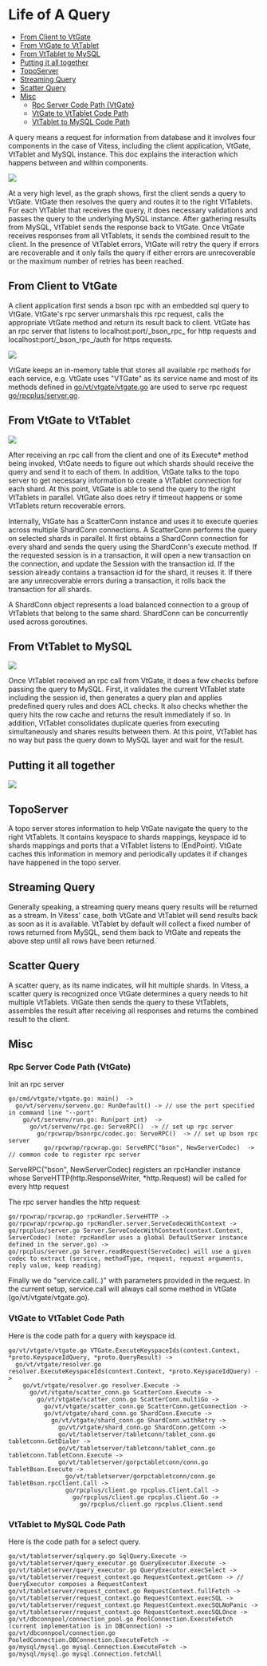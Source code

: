 Life of A Query
=====================

* [From Client to VtGate](#from-client-to-vtgate)
* [From VtGate to VtTablet](#from-vtgate-to-vttablet)
* [From VtTablet to MySQL](#from-vttablet-to-mysql)
* [Putting it all together](#putting-it-all-together)
* [TopoServer](#toposerver)
* [Streaming Query](#streaming-query)
* [Scatter Query](#scatter-query)
* [Misc](#misc)
    * [Rpc Server Code Path (VtGate)](#rpc-server-code-path-vtgate)
    * [VtGate to VtTablet Code Path](#vtgate-to-vttablet-code-path)
    * [VtTablet to MySQL Code Path](#vttablet-to-mysql-code-path)

A query means a request for information from database and it involves four components in the case of Vitess, including the client application, VtGate, VtTablet and MySQL instance. This doc explains the interaction which happens between and within components.

![](https://raw.githubusercontent.com/youtube/vitess/master/doc/life_of_a_query.png)

At a very high level, as the graph shows, first the client sends a query to VtGate. VtGate then resolves the query and routes it to the right VtTablets. For each VtTablet that receives the query, it does necessary validations and passes the query to the underlying MySQL instance. After gathering results from MySQL, VtTablet sends the response back to VtGate. Once VtGate receives responses from all VtTablets, it sends the combined result to the client. In the presence of VtTablet errors, VtGate will retry the query if errors are recoverable and it only fails the query if either errors are unrecoverable or the maximum number of retries has been reached.

## From Client to VtGate

A client application first sends a bson rpc with an embedded sql query to VtGate. VtGate's rpc server unmarshals this rpc request, calls the appropriate VtGate method and return its result back to client. VtGate has an rpc server that listens to localhost:port/\_bson\_rpc\_ for http requests and localhost:port/\_bson\_rpc\_/auth for https requests.

![](https://raw.githubusercontent.com/youtube/vitess/master/doc/life_of_a_query_client_to_vtgate.png)

VtGate keeps an in-memory table that stores all available rpc methods for each service, e.g. VtGate uses "VTGate" as its service name and most of its methods defined in [go/vt/vtgate/vtgate.go](../go/vt/vtgate/vtgate.go) are used to serve rpc request [go/rpcplus/server.go](../go/rpcplus/server.go).

## From VtGate to VtTablet

![](https://raw.githubusercontent.com/youtube/vitess/master/doc/life_of_a_query_vtgate_to_vttablet.png)

After receiving an rpc call from the client and one of its Execute* method being invoked, VtGate needs to figure out which shards should receive the query and send it to each of them. In addition, VtGate talks to the topo server to get necessary information to create a VtTablet connection for each shard. At this point, VtGate is able to send the query to the right VtTablets in parallel. VtGate also does retry if timeout happens or some VtTablets return recoverable errors.

Internally, VtGate has a ScatterConn instance and uses it to execute queries across multiple ShardConn connections. A ScatterConn performs the query on selected shards in parallel. It first obtains a ShardConn connection for every shard and sends the query using the ShardConn's execute method. If the requested session is in a transaction, it will open a new transaction on the connection, and update the Session with the transaction id. If the session already contains a transaction id for the shard, it reuses it. If there are any unrecoverable errors during a transaction, it rolls back the transaction for all shards.

A ShardConn object represents a load balanced connection to a group of VtTablets that belong to the same shard. ShardConn can be concurrently used across goroutines.

## From VtTablet to MySQL

![](https://raw.githubusercontent.com/youtube/vitess/master/doc/life_of_a_query_vttablet_to_mysql.png)

Once VtTablet received an rpc call from VtGate, it does a few checks before passing the query to MySQL. First, it validates the current VtTablet state including the session id, then generates a query plan and applies predefined query rules and does ACL checks. It also checks whether the query hits the row cache and returns the result immediately if so. In addition, VtTablet consolidates duplicate queries from executing simultaneously and shares results between them. At this point, VtTablet has no way but pass the query down to MySQL layer and wait for the result.

## Putting it all together

![](https://raw.githubusercontent.com/youtube/vitess/master/doc/life_of_a_query_all.png)

## TopoServer

A topo server stores information to help VtGate navigate the query to the right VtTablets. It contains keyspace to shards mappings, keyspace id to shards mappings and ports that a VtTablet listens to (EndPoint). VtGate caches this information in memory and periodically updates it if changes have happened in the topo server.

## Streaming Query

Generally speaking, a streaming query means query results will be returned as a stream. In Vitess' case, both VtGate and VtTablet will send results back as soon as it is available. VtTablet by default will collect a fixed number of rows returned from MySQL, send them back to VtGate and repeats the above step until all rows have been returned.

## Scatter Query

A scatter query, as its name indicates, will hit multiple shards. In Vitess, a scatter query is recognized once VtGate determines a query needs to hit multiple VtTablets. VtGate then sends the query to these VtTablets, assembles the result after receiving all responses and returns the combined result to the client.

## Misc

### Rpc Server Code Path (VtGate)

Init an rpc server

```
go/cmd/vtgate/vtgate.go: main()  ->
  go/vt/servenv/servenv.go: RunDefault() -> // use the port specified in command line "--port"
    go/vt/servenv/run.go: Run(port int)  ->
      go/vt/servenv/rpc.go: ServeRPC()  -> // set up rpc server
        go/rpcwrap/bsonrpc/codec.go: ServeRPC()  -> // set up bson rpc server
          go/rpcwrap/rpcwrap.go: ServeRPC("bson", NewServerCodec)  -> // common code to register rpc server
```

ServeRPC("bson", NewServerCodec) registers an rpcHandler instance whose ServeHTTP(http.ResponseWriter, *http.Request) will be called for every http request

The rpc server handles the http request:

```
go/rpcwrap/rpcwrap.go rpcHandler.ServeHTTP ->
go/rpcwrap/rpcwrap.go rpcHandler.server.ServeCodecWithContext ->
go/rpcplus/server.go Server.ServeCodecWithContext(context.Context, ServerCodec) (note: rpcHandler uses a global DefaultServer instance defined in the server.go) ->
go/rpcplus/server.go Server.readRequest(ServeCodec) will use a given codec to extract (service, methodType, request, request arguments, reply value, keep reading)
```

Finally we do "service.call(..)" with parameters provided in the request. In the current setup, service.call will always call some method in VtGate (go/vt/vtgate/vtgate.go).

### VtGate to VtTablet Code Path

Here is the code path for a query with keyspace id.

```
go/vt/vtgate/vtgate.go VTGate.ExecuteKeyspaceIds(context.Context, *proto.KeyspaceIdQuery, *proto.QueryResult) ->
  go/vt/vtgate/resolver.go resolver.ExecuteKeyspaceIds(context.Context, *proto.KeyspaceIdQuery) ->
    go/vt/vtgate/resolver.go resolver.Execute ->
      go/vt/vtgate/scatter_conn.go ScatterConn.Execute ->
        go/vt/vtgate/scatter_conn.go ScatterConn.multiGo ->
          go/vt/vtgate/scatter_conn.go ScatterConn.getConnection ->
          go/vt/vtgate/shard_conn.go ShardConn.Execute ->
            go/vt/vtgate/shard_conn.go ShardConn.withRetry ->
              go/vt/vtgate/shard_conn.go ShardConn.getConn ->
              go/vt/tabletserver/tabletconn/tablet_conn.go tabletconn.GetDialer ->
              go/vt/tabletserver/tabletconn/tablet_conn.go tabletconn.TabletConn.Execute ->
              go/vt/tabletserver/gorpctabletconn/conn.go TabletBson.Execute ->
                go/vt/tabletserver/gorpctabletconn/conn.go TabletBson.rpcClient.Call ->
                go/rpcplus/client.go rpcplus.Client.Call ->
                  go/rpcplus/client.go rpcplus.Client.Go ->
                    go/rpcplus/client.go rpcplus.Client.send
```

### VtTablet to MySQL Code Path

Here is the code path for a select query.

```
go/vt/tabletserver/sqlquery.go SqlQuery.Execute ->
go/vt/tabletserver/query_executor.go QueryExecutor.Execute ->
go/vt/tabletserver/query_executor.go QueryExecutor.execSelect ->
go/vt/tabletserver/request_context.go RequestContext.getConn -> // QueryExecutor composes a RequestContext
go/vt/tabletserver/request_context.go RequestContext.fullFetch ->
go/vt/tabletserver/request_context.go RequestContext.execSQL ->
go/vt/tabletserver/request_context.go RequestContext.execSQLNoPanic ->
go/vt/tabletserver/request_context.go RequestContext.execSQLOnce ->
go/vt/dbconnpool/connection_pool.go PoolConnection.ExecuteFetch (current implementation is in DBConnection) ->
go/vt/dbconnpool/connection.go PooledConnection.DBConnection.ExecuteFetch ->
go/mysql/mysql.go mysql.Connection.ExecuteFetch ->
go/mysql/mysql.go mysql.Connection.fetchAll
```
